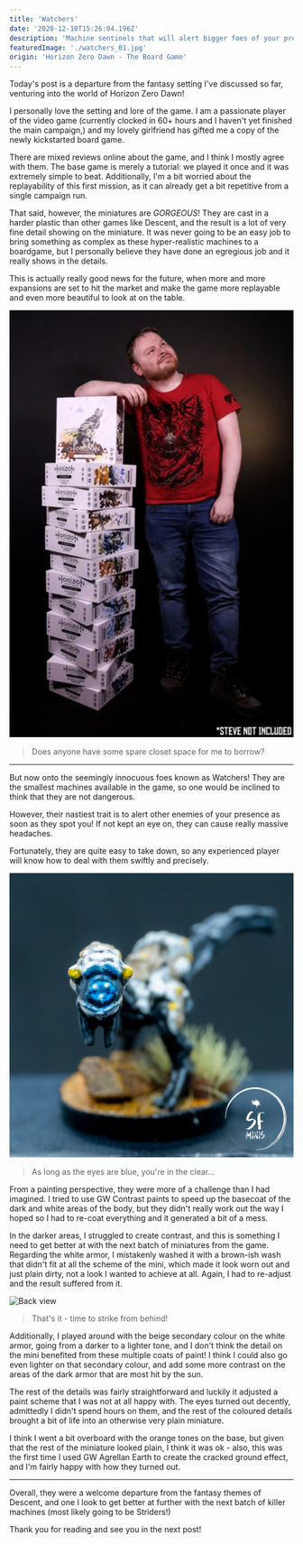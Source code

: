 ```yaml
---
title: 'Watchers'
date: '2020-12-10T15:26:04.196Z'
description: 'Machine sentinels that will alert bigger foes of your presence.'
featuredImage: './watchers_01.jpg'
origin: 'Horizon Zero Dawn - The Board Game'
---
```


Today's post is a departure from the fantasy setting I've discussed so far, venturing into the world of Horizon Zero Dawn!

I personally love the setting and lore of the game. I am a passionate player of the video game (currently clocked in 60+ hours and I haven't yet finished the main campaign,) and my lovely girlfriend has gifted me a copy of the newly kickstarted board game.

There are mixed reviews online about the game, and I think I mostly agree with them. The base game is merely a tutorial: we played it once and it was extremely simple to beat. Additionally, I'm a bit worried about the replayability of this first mission, as it can already get a bit repetitive from a single campaign run.

That said, however, the miniatures are _GORGEOUS_! They are cast in a harder plastic than other games like Descent, and the result is a lot of very fine detail showing on the miniature. It was never going to be an easy job to bring something as complex as these hyper-realistic machines to a boardgame, but I personally believe they have done an egregious job and it really shows in the details.

This is actually really good news for the future, when more and more expansions are set to hit the market and make the game more replayable and even more beautiful to look at on the table.

![Expansions](./watchers_08.jpg)

> Does anyone have some spare closet space for me to borrow?

---

But now onto the seemingly innocuous foes known as Watchers! They are the smallest machines available in the game, so one would be inclined to think that they are not dangerous.

However, their nastiest trait is to alert other enemies of your presence as soon as they spot you! If not kept an eye on, they can cause really massive headaches.

Fortunately, they are quite easy to take down, so any experienced player will know how to deal with them swiftly and precisely.

![Front view](./watchers_03.jpg)

> As long as the eyes are blue, you're in the clear...

From a painting perspective, they were more of a challenge than I had imagined. I tried to use GW Contrast paints to speed up the basecoat of the dark and white areas of the body, but they didn't really work out the way I hoped so I had to re-coat everything and it generated a bit of a mess.

In the darker areas, I struggled to create contrast, and this is something I need to get better at with the next batch of miniatures from the game. Regarding the white armor, I mistakenly washed it with a brown-ish wash that didn't fit at all the scheme of the mini, which made it look worn out and just plain dirty, not a look I wanted to achieve at all. Again, I had to re-adjust and the result suffered from it.

![Back view](./watchers_06.jpg)

> That's it - time to strike from behind!

Additionally, I played around with the beige secondary colour on the white armor, going from a darker to a lighter tone, and I don't think the detail on the mini benefited from these multiple coats of paint! I think I could also go even lighter on that secondary colour, and add some more contrast on the areas of the dark armor that are most hit by the sun.

The rest of the details was fairly straightforward and luckily it adjusted a paint scheme that I was not at all happy with. The eyes turned out decently, admittedly I didn't spend hours on them, and the rest of the coloured details brought a bit of life into an otherwise very plain miniature.

I think I went a bit overboard with the orange tones on the base, but given that the rest of the miniature looked plain, I think it was ok - also, this was the first time I used GW Agrellan Earth to create the cracked ground effect, and I'm fairly happy with how they turned out.

---

Overall, they were a welcome departure from the fantasy themes of Descent, and one I look to get better at further with the next batch of killer machines (most likely going to be Striders!)

Thank you for reading and see you in the next post!
